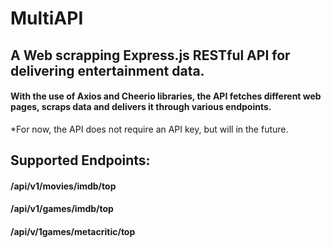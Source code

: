 # MultiAPI
## A Web scrapping Express.js RESTful API for delivering entertainment data.
#### With the use of Axios and Cheerio libraries, the API fetches different web pages, scraps data and delivers it through various endpoints.<br/>
*For now, the API does not require an API key, but will in the future.

## Supported Endpoints:
#### /api/v1/movies/imdb/top
#### /api/v1/games/imdb/top
#### /api/v/1games/metacritic/top